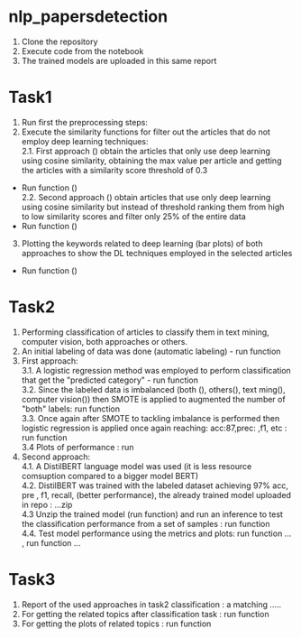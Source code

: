 # nlp_papersdetection
1. Clone the repository
2. Execute code from the notebook
3. The trained models are uploaded in this same report

# Task1
1. Run first the preprocessing steps: <br/>
2. Execute the similarity functions for filter out the articles that do not employ deep learning techniques: <br/>
2.1. First approach () obtain the articles that only use deep learning using cosine similarity, obtaining the max value per article and getting the articles with a similarity score threshold of 0.3 
- Run function () <br/>
2.2. Second approach () obtain articles that use only deep learning using cosine similarity but instead of threshold ranking them from high to low similarity scores and filter only 25% of the entire data 
- Run function () <br/>
3. Plotting the keywords related to deep learning (bar plots) of both approaches to show the DL techniques employed in the selected articles
- Run function () <br/>

# Task2
1. Performing classification of articles to classify them in text mining, computer vision, both approaches or others.<br/>
2. An initial labeling of data was done (automatic labeling) - run function <br/>
3. First approach: <br/>
3.1. A logistic regression method was employed to perform classification that get the "predicted category" - run function <br/>
3.2. Since the labeled data is imbalanced (both (), others(), text ming(), computer vision()) then SMOTE is applied to augmented the number of "both" labels: run function <br/>
3.3. Once again after SMOTE to tackling imbalance is performed then logistic regression is applied once again reaching: acc:87,prec: ,f1, etc : run function <br/>
3.4 Plots of performance : run <br/>
4. Second approach:<br/>
4.1. A DistilBERT language model was used (it is less resource comsuption compared to a bigger model BERT) <br/>
4.2. DistilBERT was trained with the labeled dataset achieving 97% acc, pre , f1, recall, (better performance), the already trained model uploaded in repo : ...zip <br/>
4.3 Unzip the trained model (run function) and run an inference to test the classification performance from a set of samples : run function <br/>
4.4. Test model performance using the metrics and plots: run function ... , run function ...<br/>
   
# Task3
1. Report of the used approaches in task2 classification : a matching ..... <br/>
3. For getting the related topics after classification task : run function <br/>
4. For getting the plots of related topics : run function <br/>
